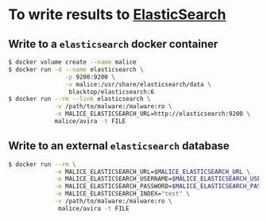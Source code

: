 # To write results to [ElasticSearch](https://www.elastic.co/products/elasticsearch)

## Write to a `elasticsearch` docker container

```bash
$ docker volume create --name malice
$ docker run -d --name elasticsearch \
                -p 9200:9200 \
                -v malice:/usr/share/elasticsearch/data \
                 blacktop/elasticsearch:6
$ docker run --rm --link elasticsearch \
             -v /path/to/malware:/malware:ro \
             -e MALICE_ELASTICSEARCH_URL=http://elasticsearch:9200 \
             malice/avira -t FILE
```

## Write to an external `elasticsearch` database

```bash
$ docker run --rm \
             -e MALICE_ELASTICSEARCH_URL=$MALICE_ELASTICSEARCH_URL \
             -e MALICE_ELASTICSEARCH_USERNAME=$MALICE_ELASTICSEARCH_USERNAME \
             -e MALICE_ELASTICSEARCH_PASSWORD=$MALICE_ELASTICSEARCH_PASSWORD \
             -e MALICE_ELASTICSEARCH_INDEX="test" \
             -v /path/to/malware:/malware:ro \
              malice/avira -t FILE
```
